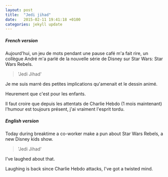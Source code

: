 ```yaml
---
layout: post
title:  "Jedi jihad"
date:   2015-02-11 19:41:18 +0100
categories: jekyll update
---
```


##### French version

Aujourd'hui, un jeu de mots pendant une pause café m'a fait rire, un collègue André m'a parlé de la nouvelle série de Disney sur Star Wars: Star Wars Rebels.

> 'Jedi Jihad'

Je me suis marré des petites implications qu'amenait et le dessin animé.

Heurement que c'est pour les enfants.

Il faut croire que depuis les attentats de Charlie Hebdo (1 mois maintenant) l'humour est toujours présent, j'ai vraiment l'esprit tordu.

##### English version

Today during breaktime a co-worker make a pun about Star Wars Rebels, a new Disney kids show.

> 'Jedi Jihad'

I've laughed about that.

Laughing is back since Charlie Hebdo attacks, I've got a twisted mind.
